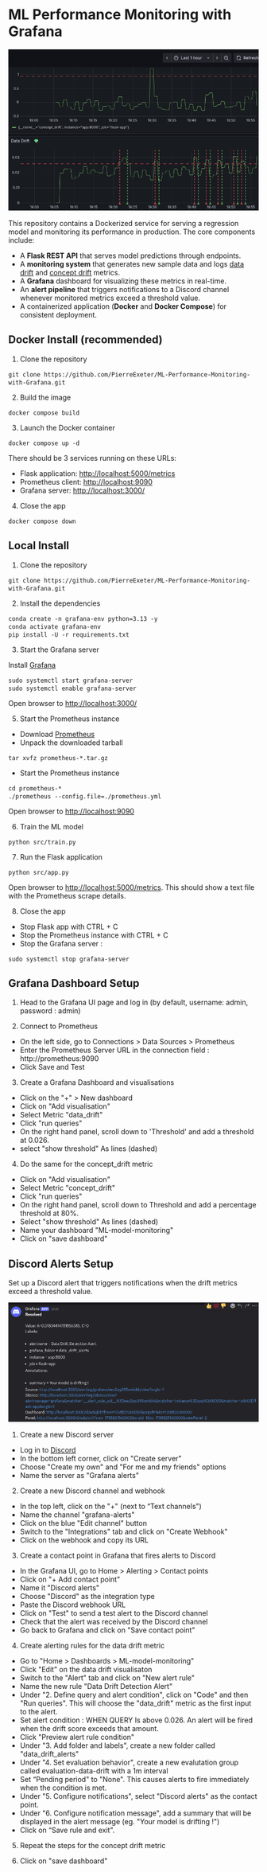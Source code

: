 # ML Performance Monitoring with Grafana

![grafana-screenshot](img/grafana_screenshot.png)

This repository contains a Dockerized service for serving a regression model and monitoring its performance in production. The core components include:
- A **Flask REST API** that serves model predictions through endpoints.
- A **monitoring system** that generates new sample data and logs [data drift](https://www.datacamp.com/tutorial/understanding-data-drift-model-drift) and [concept drift](https://en.wikipedia.org/wiki/Concept_drift) metrics.
- A **Grafana** dashboard for visualizing these metrics in real-time.
- An **alert pipeline** that triggers notifications to a Discord channel whenever monitored metrics exceed a threshold value.
- A containerized application (**Docker** and **Docker Compose**) for consistent deployment.


## Docker Install (recommended)

1. Clone the repository

```
git clone https://github.com/PierreExeter/ML-Performance-Monitoring-with-Grafana.git
```

2. Build the image

```
docker compose build
```

3. Launch the Docker container
```
docker compose up -d
```

There should be 3 services running on these URLs:
- Flask application: [http://localhost:5000/metrics](http://localhost:5000/metrics)
- Prometheus client: [http://localhost:9090](http://localhost:9090/)
- Grafana server: [http://localhost:3000/](http://localhost:3000/)

4. Close the app
```
docker compose down
```

## Local Install

1. Clone the repository

```
git clone https://github.com/PierreExeter/ML-Performance-Monitoring-with-Grafana.git
```

2. Install the dependencies

```
conda create -n grafana-env python=3.13 -y
conda activate grafana-env
pip install -U -r requirements.txt
```

3. Start the Grafana server 

Install [Grafana](https://grafana.com/docs/grafana/latest/setup-grafana/installation/)

```
sudo systemctl start grafana-server
sudo systemctl enable grafana-server
```

Open browser to [http://localhost:3000/](http://localhost:3000/)

5. Start the Prometheus instance

- Download [Prometheus](https://prometheus.io/download/)
- Unpack the downloaded tarball
```
tar xvfz prometheus-*.tar.gz
```

- Start the Prometheus instance
```
cd prometheus-*
./prometheus --config.file=./prometheus.yml
```

Open browser to [http://localhost:9090](http://localhost:9090)

6. Train the ML model

```
python src/train.py
```

7. Run the Flask application

```
python src/app.py
```

Open browser to [http://localhost:5000/metrics](http://localhost:5000/metrics). This should show a text file with the Prometheus scrape details.

8. Close the app

- Stop Flask app with CTRL + C
- Stop the Prometheus instance with CTRL + C
- Stop the Grafana server :
```
sudo systemctl stop grafana-server
```

## Grafana Dashboard Setup

1. Head to the Grafana UI page and log in (by default, username: admin, password : admin)

2. Connect to Prometheus

- On the left side, go to Connections > Data Sources > Prometheus 
- Enter the Prometheus Server URL in the connection field : http://prometheus:9090
- Click Save and Test

3. Create a Grafana Dashboard and visualisations

- Click on the "+" > New dashboard
- Click on "Add visualisation"
- Select Metric "data_drift"
- Click "run queries"
- On the right hand panel, scroll down to 'Threshold' and add a threshold at 0.026.
- select "show threshold" As lines (dashed)
 
 
4. Do the same for the concept_drift metric
- Click on "Add visualisation"
- Select Metric "concept_drift"
- Click "run queries"
- On the right hand panel, scroll down to Threshold and add a percentage threshold at 80%.
- Select "show threshold" As lines (dashed)
- Name your dashboard "ML-model-monitoring" 
- Click on "save dashboard"
 

## Discord Alerts Setup

Set up a Discord alert that triggers notifications when the drift metrics exceed a threshold value.

![discord-screenshot](img/discord_screenshot.png)
 
1. Create a new Discord server
- Log in to [Discord](https://discord.com/)
- In the bottom left corner, click on "Create server"
- Choose "Create my own" and "For me and my friends" options
- Name the server as "Grafana alerts"

2. Create a new Discord channel and webhook
- In the top left, click on the "+" (next to “Text channels")
- Name the channel "grafana-alerts"
- Click on the blue "Edit channel" button
- Switch to the "Integrations" tab and click on "Create Webhook"
- Click on the webhook and copy its URL


3. Create a contact point in Grafana that fires alerts to Discord
- In the Grafana UI, go to Home > Alerting > Contact points
- Click on "+ Add contact point"
- Name it "Discord alerts"
- Choose "Discord" as the integration type
- Paste the Discord webhook URL
- Click on "Test" to send a test alert to the Discord channel
- Check that the alert was received by the Discord channel
- Go back to Grafana and click on "Save contact point"


4. Create alerting rules for the data drift metric

- Go to "Home > Dashboards > ML-model-monitoring"
- Click "Edit" on the data drift visualisaton 
- Switch to the "Alert" tab and click on "New alert rule"
- Name the new rule "Data Drift Detection Alert"
- Under "2. Define query and alert condition", click on "Code" and then "Run queries". This will choose the "data_drift" metric as the first input to the alert.
- Set alert condition : WHEN QUERY Is above 0.026. An alert will be fired when the drift score exceeds that amount. 
- Click "Preview alert rule condition"
- Under "3. Add folder and labels", create a new folder called "data_drift_alerts"
- Under "4. Set evaluation behavior", create a new evalutation group called evaluation-data-drift with a 1m interval
- Set “Pending period" to "None". This causes alerts to fire immediately when the condition is met.
- Under "5. Configure notifications", select "Discord alerts" as the contact point.
- Under "6. Configure notification message", add a summary that will be displayed in the alert message (eg. "Your model is drifting !")
- Click on “Save rule and exit".


5. Repeat the steps for the concept drift metric

6. Click on "save dashboard"


